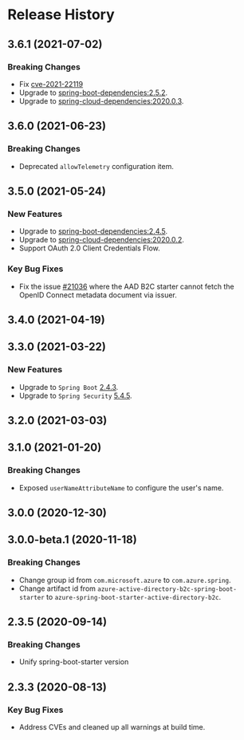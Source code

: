 # Release History

## 3.6.1 (2021-07-02)
### Breaking Changes
- Fix [cve-2021-22119](https://tanzu.vmware.com/security/cve-2021-22119)
- Upgrade to [spring-boot-dependencies:2.5.2](https://repo.maven.apache.org/maven2/org/springframework/boot/spring-boot-dependencies/2.5.2/spring-boot-dependencies-2.5.2.pom).
- Upgrade to [spring-cloud-dependencies:2020.0.3](https://repo.maven.apache.org/maven2/org/springframework/cloud/spring-cloud-dependencies/2020.0.3/spring-cloud-dependencies-2020.0.3.pom).

## 3.6.0 (2021-06-23)
### Breaking Changes
- Deprecated `allowTelemetry` configuration item.

## 3.5.0 (2021-05-24)
### New Features
- Upgrade to [spring-boot-dependencies:2.4.5](https://repo.maven.apache.org/maven2/org/springframework/boot/spring-boot-dependencies/2.4.5/spring-boot-dependencies-2.4.5.pom).
- Upgrade to [spring-cloud-dependencies:2020.0.2](https://repo.maven.apache.org/maven2/org/springframework/cloud/spring-cloud-dependencies/2020.0.2/spring-cloud-dependencies-2020.0.2.pom).
- Support OAuth 2.0 Client Credentials Flow.

### Key Bug Fixes
- Fix the issue [#21036](https://github.com/Azure/azure-sdk-for-java/issues/21036) where the AAD B2C starter cannot fetch the OpenID Connect metadata document via issuer.


## 3.4.0 (2021-04-19)


## 3.3.0 (2021-03-22)
### New Features
- Upgrade to `Spring Boot` [2.4.3](https://github.com/spring-projects/spring-boot/releases/tag/v2.4.3).
- Upgrade to `Spring Security` [5.4.5](https://github.com/spring-projects/spring-security/releases/tag/5.4.5).

## 3.2.0 (2021-03-03)

## 3.1.0 (2021-01-20)
### Breaking Changes
- Exposed `userNameAttributeName` to configure the user's name.

## 3.0.0 (2020-12-30)


## 3.0.0-beta.1 (2020-11-18)
### Breaking Changes
- Change group id from `com.microsoft.azure` to `com.azure.spring`.
- Change artifact id from `azure-active-directory-b2c-spring-boot-starter` to `azure-spring-boot-starter-active-directory-b2c`.

## 2.3.5 (2020-09-14)
### Breaking Changes
- Unify spring-boot-starter version

## 2.3.3 (2020-08-13)
### Key Bug Fixes 
- Address CVEs and cleaned up all warnings at build time. 

